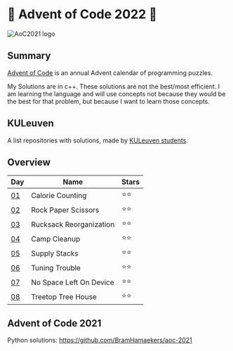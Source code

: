 # 🎄 Advent of Code 2022 🎄

![AoC2021 logo](https://raw.githubusercontent.com/orfeasa/advent-of-code-2022/master/header.png)

## Summary

[Advent of Code](http://adventofcode.com/) is an annual Advent calendar of programming puzzles.

My Solutions are in c++. These solutions are not the best/most efficient. I am learning the language and will use concepts not because they would be the best 
for that problem, but because I want to learn those concepts.

## KULeuven
A list repositories with solutions, made by [KULeuven students](https://github.com/informatica-kul/aoc-2022).




## Overview

| Day                                        | Name                     | Stars |
| -----------------------------------------  | -----------              | ----- |
| [01](https://adventofcode.com/2022/day/1)  | Calorie Counting         | ⭐⭐ |
| [02](https://adventofcode.com/2022/day/2)  | Rock Paper Scissors      | ⭐⭐ |
| [03](https://adventofcode.com/2022/day/3)  | Rucksack Reorganization  | ⭐⭐ |
| [04](https://adventofcode.com/2022/day/4)  | Camp Cleanup             | ⭐⭐ |
| [05](https://adventofcode.com/2022/day/5)  | Supply Stacks            | ⭐⭐ |
| [06](https://adventofcode.com/2022/day/6)  | Tuning Trouble           | ⭐⭐ |
| [07](https://adventofcode.com/2022/day/7)  | No Space Left On Device  | ⭐⭐ |
| [08](https://adventofcode.com/2022/day/8)  | Treetop Tree House       | ⭐⭐ |
<!--
| [09](https://adventofcode.com/2022/day/9)  |                      | ⭐⭐    |
| [10](https://adventofcode.com/2022/day/10) |                      | ⭐⭐    |

| [11](https://adventofcode.com/2022/day/11) |                      | ⭐⭐    |
| [12](https://adventofcode.com/2022/day/12) |                      | ⭐⭐    |
| [13](https://adventofcode.com/2022/day/13) |                      | ⭐⭐    |
| [14](https://adventofcode.com/2022/day/14) |                      | ⭐⭐    |
| [15](https://adventofcode.com/2022/day/15) |                      | ⭐⭐    |
| [16](https://adventofcode.com/2022/day/16) |                      | ⭐⭐    |
| [17](https://adventofcode.com/2022/day/17) |                      | ⭐⭐    |
| [18](https://adventofcode.com/2022/day/18) |                      | ⭐⭐    |
| [19](https://adventofcode.com/2022/day/19) |                      | ⭐⭐    |
| [20](https://adventofcode.com/2022/day/20) |                      | ⭐⭐    |
| [21](https://adventofcode.com/2022/day/21) |                      | ⭐⭐    |
| [22](https://adventofcode.com/2022/day/22) |                      | ⭐⭐    |
| [23](https://adventofcode.com/2022/day/23) |                      | ⭐⭐    |
| [24](https://adventofcode.com/2022/day/24) |                      | ⭐⭐    |
| [25](https://adventofcode.com/2022/day/25) |                      | ⭐⭐    | -->

## Advent of Code 2021
Python solutions: https://github.com/BramHamaekers/aoc-2021
